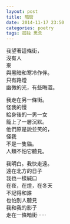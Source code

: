 ```yaml
---
layout: post
title: 暗街
date: 2014-11-17 23:50
categories: poetry
tags: 孤独 思念
---
```


我望著這條街，  
沒有人  
來  
與黑暗和寒冷作伴。  
只有路燈  
幽微的光，有些晦澀。  

我走在另一條街。  
怪我的慢  
給身後的一男一女  
籠上了一層沉默。  
他們原是說並笑的，  
怪我  
不是一隻貓。  
人類不怕它聽見。  

我明白。我快走遠。  
遠在北方的日子  
我也一樣緘口  
在夜，在燈，在冬天  
不記得和誰  
也怕別人聽見  
我和我的影子  
走在一條暗街······  
